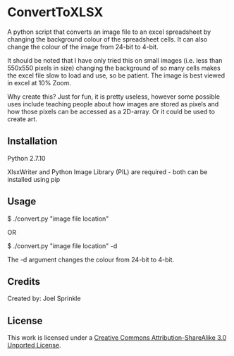 # ConvertToXLSX

A python script that converts an image file to an excel spreadsheet by changing the background colour of the spreadsheet cells. It can also change the colour of the image from 24-bit to 4-bit.

It should be noted that I have only tried this on small images (i.e. less than 550x550 pixels in size) changing the background of so many cells makes the excel file slow to load and use, so be patient. The image is best viewed in excel at 10% Zoom.

Why create this? Just for fun, it is pretty useless, however some possible uses include teaching people about how images are stored as pixels and how those pixels can be accessed as a 2D-array. Or it could be used to create art.

## Installation

Python 2.7.10

XlsxWriter and Python Image Library (PIL) are required - both can be installed using pip

## Usage

$ ./convert.py "image file location"

OR

$ ./convert.py "image file location" -d

The -d argument changes the colour from 24-bit to 4-bit.

## Credits

Created by: Joel Sprinkle

## License

This work is licensed under a [Creative Commons Attribution-ShareAlike 3.0 Unported License](http://creativecommons.org/licenses/by-sa/3.0/).
